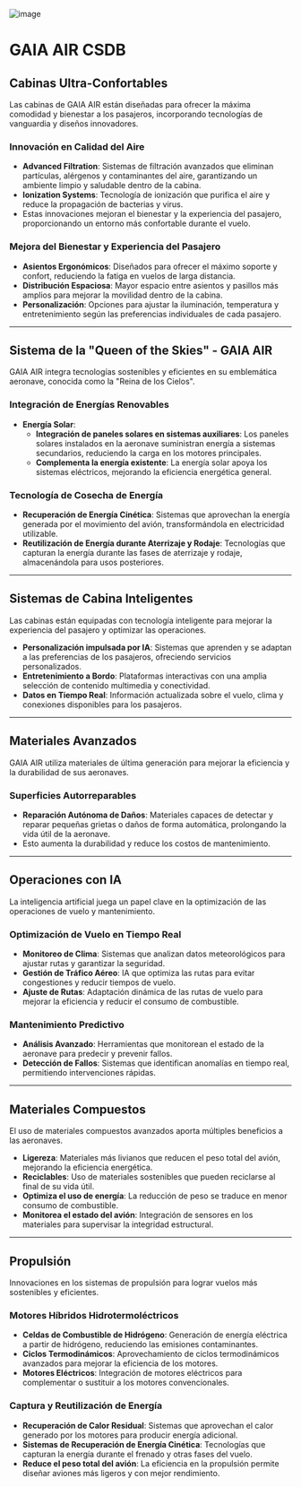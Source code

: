 ![image](https://github.com/user-attachments/assets/bd7abda3-34aa-47de-a106-3355d843284c)


# GAIA AIR CSDB

## Cabinas Ultra-Confortables

Las cabinas de GAIA AIR están diseñadas para ofrecer la máxima comodidad y bienestar a los pasajeros, incorporando tecnologías de vanguardia y diseños innovadores.

### Innovación en Calidad del Aire

- **Advanced Filtration**: Sistemas de filtración avanzados que eliminan partículas, alérgenos y contaminantes del aire, garantizando un ambiente limpio y saludable dentro de la cabina.
- **Ionization Systems**: Tecnología de ionización que purifica el aire y reduce la propagación de bacterias y virus.
- Estas innovaciones mejoran el bienestar y la experiencia del pasajero, proporcionando un entorno más confortable durante el vuelo.

### Mejora del Bienestar y Experiencia del Pasajero

- **Asientos Ergonómicos**: Diseñados para ofrecer el máximo soporte y confort, reduciendo la fatiga en vuelos de larga distancia.
- **Distribución Espaciosa**: Mayor espacio entre asientos y pasillos más amplios para mejorar la movilidad dentro de la cabina.
- **Personalización**: Opciones para ajustar la iluminación, temperatura y entretenimiento según las preferencias individuales de cada pasajero.

---

## Sistema de la "Queen of the Skies" - GAIA AIR

GAIA AIR integra tecnologías sostenibles y eficientes en su emblemática aeronave, conocida como la "Reina de los Cielos".

### Integración de Energías Renovables

- **Energía Solar**:
  - **Integración de paneles solares en sistemas auxiliares**: Los paneles solares instalados en la aeronave suministran energía a sistemas secundarios, reduciendo la carga en los motores principales.
  - **Complementa la energía existente**: La energía solar apoya los sistemas eléctricos, mejorando la eficiencia energética general.

### Tecnología de Cosecha de Energía

- **Recuperación de Energía Cinética**: Sistemas que aprovechan la energía generada por el movimiento del avión, transformándola en electricidad utilizable.
- **Reutilización de Energía durante Aterrizaje y Rodaje**: Tecnologías que capturan la energía durante las fases de aterrizaje y rodaje, almacenándola para usos posteriores.

---

## Sistemas de Cabina Inteligentes

Las cabinas están equipadas con tecnología inteligente para mejorar la experiencia del pasajero y optimizar las operaciones.

- **Personalización impulsada por IA**: Sistemas que aprenden y se adaptan a las preferencias de los pasajeros, ofreciendo servicios personalizados.
- **Entretenimiento a Bordo**: Plataformas interactivas con una amplia selección de contenido multimedia y conectividad.
- **Datos en Tiempo Real**: Información actualizada sobre el vuelo, clima y conexiones disponibles para los pasajeros.

---

## Materiales Avanzados

GAIA AIR utiliza materiales de última generación para mejorar la eficiencia y la durabilidad de sus aeronaves.

### Superficies Autorreparables

- **Reparación Autónoma de Daños**: Materiales capaces de detectar y reparar pequeñas grietas o daños de forma automática, prolongando la vida útil de la aeronave.
- Esto aumenta la durabilidad y reduce los costos de mantenimiento.

---

## Operaciones con IA

La inteligencia artificial juega un papel clave en la optimización de las operaciones de vuelo y mantenimiento.

### Optimización de Vuelo en Tiempo Real

- **Monitoreo de Clima**: Sistemas que analizan datos meteorológicos para ajustar rutas y garantizar la seguridad.
- **Gestión de Tráfico Aéreo**: IA que optimiza las rutas para evitar congestiones y reducir tiempos de vuelo.
- **Ajuste de Rutas**: Adaptación dinámica de las rutas de vuelo para mejorar la eficiencia y reducir el consumo de combustible.

### Mantenimiento Predictivo

- **Análisis Avanzado**: Herramientas que monitorean el estado de la aeronave para predecir y prevenir fallos.
- **Detección de Fallos**: Sistemas que identifican anomalías en tiempo real, permitiendo intervenciones rápidas.

---

## Materiales Compuestos

El uso de materiales compuestos avanzados aporta múltiples beneficios a las aeronaves.

- **Ligereza**: Materiales más livianos que reducen el peso total del avión, mejorando la eficiencia energética.
- **Reciclables**: Uso de materiales sostenibles que pueden reciclarse al final de su vida útil.
- **Optimiza el uso de energía**: La reducción de peso se traduce en menor consumo de combustible.
- **Monitorea el estado del avión**: Integración de sensores en los materiales para supervisar la integridad estructural.

---

## Propulsión

Innovaciones en los sistemas de propulsión para lograr vuelos más sostenibles y eficientes.

### Motores Híbridos Hidrotermoléctricos

- **Celdas de Combustible de Hidrógeno**: Generación de energía eléctrica a partir de hidrógeno, reduciendo las emisiones contaminantes.
- **Ciclos Termodinámicos**: Aprovechamiento de ciclos termodinámicos avanzados para mejorar la eficiencia de los motores.
- **Motores Eléctricos**: Integración de motores eléctricos para complementar o sustituir a los motores convencionales.

### Captura y Reutilización de Energía

- **Recuperación de Calor Residual**: Sistemas que aprovechan el calor generado por los motores para producir energía adicional.
- **Sistemas de Recuperación de Energía Cinética**: Tecnologías que capturan la energía durante el frenado y otras fases del vuelo.
- **Reduce el peso total del avión**: La eficiencia en la propulsión permite diseñar aviones más ligeros y con mejor rendimiento.
